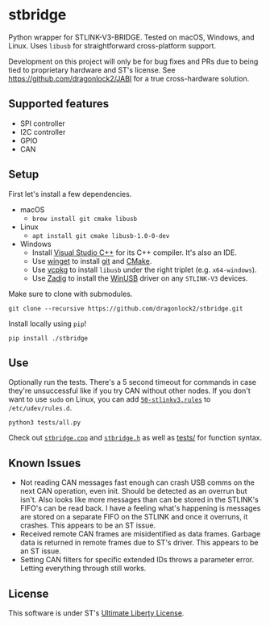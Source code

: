 # stbridge

Python wrapper for STLINK-V3-BRIDGE. Tested on macOS, Windows, and Linux. Uses `libusb` for straightforward cross-platform support.

Development on this project will only be for bug fixes and PRs due to being tied to proprietary hardware and ST's license. See https://github.com/dragonlock2/JABI for a true cross-hardware solution.

## Supported features
- SPI controller
- I2C controller
- GPIO
- CAN

## Setup

First let's install a few dependencies.

- macOS
    - `brew install git cmake libusb`
- Linux
    - `apt install git cmake libusb-1.0-0-dev`
- Windows
    - Install [Visual Studio C++](https://visualstudio.microsoft.com/vs/features/cplusplus/) for its C++ compiler. It's also an IDE.
    - Use [winget](https://docs.microsoft.com/en-us/windows/package-manager/winget/) to install [git](https://winget.run/pkg/Git/Git) and [CMake](https://winget.run/pkg/Kitware/CMake).
    - Use [vcpkg](https://github.com/microsoft/vcpkg) to install `libusb` under the right triplet (e.g. `x64-windows`).
    - Use [Zadig](https://zadig.akeo.ie) to install the [WinUSB](https://github.com/libusb/libusb/wiki/Windows#driver-installation) driver on any `STLINK-V3` devices.

Make sure to clone with submodules.

	git clone --recursive https://github.com/dragonlock2/stbridge.git

Install locally using `pip`!

	pip install ./stbridge

## Use

Optionally run the tests. There's a 5 second timeout for commands in case they're unsuccessful like if you try CAN without other nodes. If you don't want to use `sudo` on Linux, you can add [`50-stlinkv3.rules`](50-stlinkv3.rules) to `/etc/udev/rules.d`.

	python3 tests/all.py

Check out [`stbridge.cpp`](stbridge.cpp) and [`stbridge.h`](stbridge.h) as well as [tests/](tests/) for function syntax.

## Known Issues
- Not reading CAN messages fast enough can crash USB comms on the next CAN operation, even init. Should be detected as an overrun but isn't. Also looks like more messages than can be stored in the STLINK's FIFO's can be read back. I have a feeling what's happening is messages are stored on a separate FIFO on the STLINK and once it overruns, it crashes. This appears to be an ST issue.
- Received remote CAN frames are misidentified as data frames. Garbage data is returned in remote frames due to ST's driver. This appears to be an ST issue.
- Setting CAN filters for specific extended IDs throws a parameter error. Letting everything through still works.

## License
This software is under ST's [Ultimate Liberty License](https://www.st.com/content/ccc/resource/legal/legal_agreement/license_agreement/group0/87/0c/3d/ad/0a/ba/44/26/DM00216740/files/DM00216740.pdf/jcr:content/translations/en.DM00216740.pdf).

